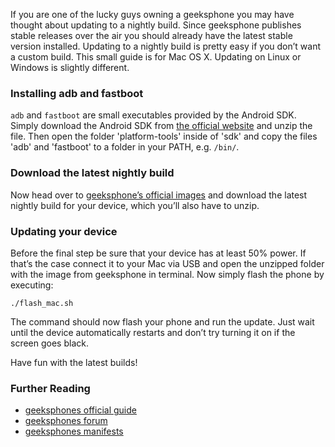 
If you are one of the lucky guys owning a geeksphone you may have thought about updating to a nightly build. Since geeksphone publishes stable releases over the air you should already have the latest stable version installed. Updating to a nightly build is pretty easy if you don’t want a custom build. This small guide is for Mac OS X. Updating on Linux or Windows is slightly different.

### Installing adb and fastboot

`adb` and `fastboot` are small executables provided by the Android <abbr>SDK</abbr>. Simply download the Android <abbr>SDK</abbr> from [the official website](http://developer.android.com/sdk/index.html) and unzip the file. Then open the folder 'platform-tools' inside of 'sdk' and copy the files 'adb' and 'fastboot' to a folder in your <abbr>PATH</abbr>, e.g. `/bin/`.

### Download the latest nightly build

Now head over to [geeksphone’s official images](http://downloads.geeksphone.com/) and download the latest nightly build for your device, which you’ll also have to unzip.

### Updating your device

Before the final step be sure that your device has at least 50% power. If that’s the case connect it to your Mac via <abbr>USB</abbr> and open the unzipped folder with the image from geeksphone in terminal. Now simply flash the phone by executing:

	./flash_mac.sh

The command should now flash your phone and run the update. Just wait until the device automatically restarts and don’t try turning it on if the screen goes black.

Have fun with the latest builds!

<h3 class="space-above">Further Reading</h3>

- [geeksphones official guide](http://downloads.geeksphone.com/drivers/Manual_flash_geeksphone-eng.txt)
- [geeksphones forum](http://forum.geeksphone.com/)
- [geeksphones manifests](http://www.geeksphone.com/manifests/index.php)

